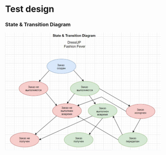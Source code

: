 # Test design

### State & Transition Diagram

![DressUP](https://github.com/Svetlana-br-prog/test_documentation/blob/main/S%26T_Diagram.JPG)
